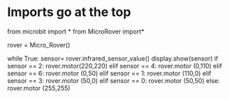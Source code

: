 # Imports go at the top
from microbit import *
from MicroRover import*


rover = Micro_Rover()

while True:
    sensor= rover.infrared_sensor_value()
    display.show(sensor)
    if sensor == 2:
        rover.motor(220,220)
    elif sensor == 4:
        rover.motor (0,110)
    elif sensor == 6:
        rover.motor (0,50)
    elif sensor == 1:
        rover.motor (110,0)
    elif sensor == 3:
        rover.motor (50,0)
    elif sensor == 0:
        rover.motor (50,50)
    else:
        rover.motor (255,255)
